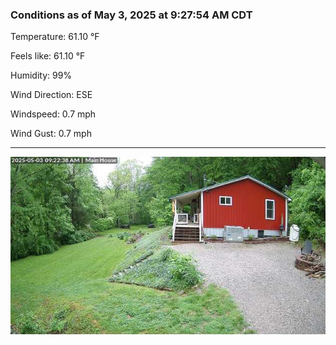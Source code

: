 ### Conditions as of May 3, 2025 at 9:27:54 AM CDT 

Temperature: 61.10 &deg;F

Feels like: 61.10 &deg;F

Humidity: 99%

Wind Direction: ESE

Windspeed: 0.7 mph

Wind Gust: 0.7 mph

---

<img src="./images/latest.jpeg"/>

